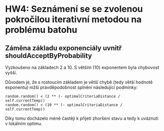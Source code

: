 # HW4: Seznámení se se zvolenou pokročilou iterativní metodou na problému batohu

## Záměna základu exponenciály uvnitř shouldAcceptByProbability

Vyzkoušeno na základech 2 a 10.
S větším (10) exponentem byla chybovost vyšší. 

Důvodem je, že s rostoucím základem je větší chybě (tedy větší hodnotě exponentu) nižší pravděpodobnost splnění následující podmínky: 

    random.random() < (2 ** (- optimalCriteriaDistance / self.currentTemp))
    random.random() < (10 ** (- optimalCriteriaDistance / self.currentTemp))
    
Díky tomu docházelo méně častěji k přijetí zhoršení stavu a tedy k uváznutí v lokálním optimu.